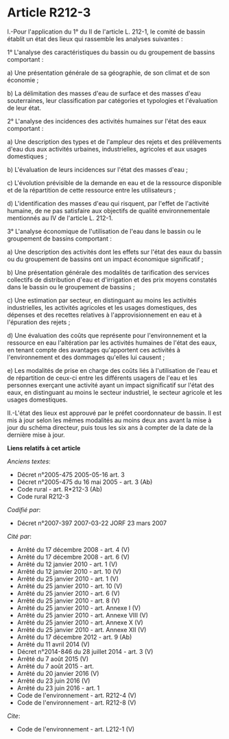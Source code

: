 # Article R212-3

I.-Pour l'application du 1° du II de l'article L. 212-1, le comité de bassin établit un état des lieux qui rassemble les
analyses suivantes : 

1° L'analyse des caractéristiques du bassin ou du groupement de bassins comportant : 

a) Une présentation générale de sa géographie, de son climat et de son économie ; 

b) La délimitation des masses d'eau de surface et des masses d'eau souterraines, leur classification par catégories et
typologies et l'évaluation de leur état. 

2° L'analyse des incidences des activités humaines sur l'état des eaux comportant : 

a) Une description des types et de l'ampleur des rejets et des prélèvements d'eau dus aux activités urbaines, industrielles,
agricoles et aux usages domestiques ; 

b) L'évaluation de leurs incidences sur l'état des masses d'eau ; 

c) L'évolution prévisible de la demande en eau et de la ressource disponible et de la répartition de cette ressource entre
les utilisateurs ; 

d) L'identification des masses d'eau qui risquent, par l'effet de l'activité humaine, de ne pas satisfaire aux objectifs de
qualité environnementale mentionnés au IV de l'article L. 212-1.

3° L'analyse économique de l'utilisation de l'eau dans le bassin ou le groupement de bassins comportant : 

a) Une description des activités dont les effets sur l'état des eaux du bassin ou du groupement de bassins ont un impact
économique significatif ; 

b) Une présentation générale des modalités de tarification des services collectifs de distribution d'eau et d'irrigation et
des prix moyens constatés dans le bassin ou le groupement de bassins ; 

c) Une estimation par secteur, en distinguant au moins les activités industrielles, les activités agricoles et les usages
domestiques, des dépenses et des recettes relatives à l'approvisionnement en eau et à l'épuration des rejets ; 

d) Une évaluation des coûts que représente pour l'environnement et la ressource en eau l'altération par les activités
humaines de l'état des eaux, en tenant compte des avantages qu'apportent ces activités à l'environnement et des dommages
qu'elles lui causent ; 

e) Les modalités de prise en charge des coûts liés à l'utilisation de l'eau et de répartition de ceux-ci entre les différents
usagers de l'eau et les personnes exerçant une activité ayant un impact significatif sur l'état des eaux, en distinguant au
moins le secteur industriel, le secteur agricole et les usages domestiques. 

II.-L'état des lieux est approuvé par le préfet coordonnateur de bassin. Il est mis à jour selon les mêmes modalités au moins
deux ans avant la mise à jour du schéma directeur, puis tous les six ans à compter de la date de la dernière mise à jour.

**Liens relatifs à cet article**

_Anciens textes_:

  - Décret n°2005-475 2005-05-16 art. 3
  - Décret n°2005-475 du 16 mai 2005 - art. 3 (Ab)
  - Code rural - art. R*212-3 (Ab)
  - Code rural R212-3

_Codifié par_:

  - Décret n°2007-397 2007-03-22 JORF 23 mars 2007

_Cité par_:

  - Arrêté du 17 décembre 2008 - art. 4 (V)
  - Arrêté du 17 décembre 2008 - art. 6 (V)
  - Arrêté du 12 janvier 2010 - art. 1 (V)
  - Arrêté du 12 janvier 2010 - art. 10 (V)
  - Arrêté du 25 janvier 2010 - art. 1 (V)
  - Arrêté du 25 janvier 2010 - art. 10 (V)
  - Arrêté du 25 janvier 2010 - art. 6 (V)
  - Arrêté du 25 janvier 2010 - art. 8 (V)
  - Arrêté du 25 janvier 2010 - art. Annexe I (V)
  - Arrêté du 25 janvier 2010 - art. Annexe VIII (V)
  - Arrêté du 25 janvier 2010 - art. Annexe X (V)
  - Arrêté du 25 janvier 2010 - art. Annexe XII (V)
  - Arrêté du 17 décembre 2012 - art. 9 (Ab)
  - Arrêté du 11 avril 2014 (V)
  - Décret n°2014-846 du 28 juillet 2014 - art. 3 (V)
  - Arrêté du 7 août 2015 (V)
  - Arrêté du 7 août 2015 - art.
  - Arrêté du 20 janvier 2016 (V)
  - Arrêté du 23 juin 2016 (V)
  - Arrêté du 23 juin 2016 - art. 1
  - Code de l'environnement - art. R212-4 (V)
  - Code de l'environnement - art. R212-8 (V)

_Cite_:

  - Code de l'environnement - art. L212-1 (V)
